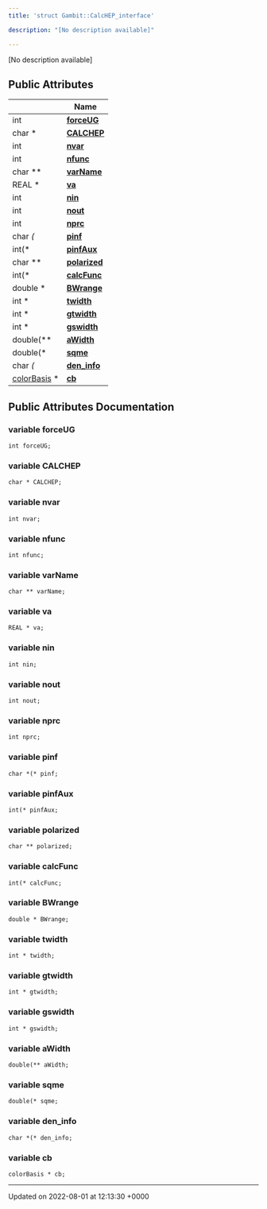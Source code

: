```yaml
---
title: 'struct Gambit::CalcHEP_interface'

description: "[No description available]"

---
```









[No description available]

## Public Attributes

|                | Name           |
| -------------- | -------------- |
| int | **[forceUG](/documentation/code/classes/structgambit_1_1calchep__interface/#variable-forceug)**  |
| char * | **[CALCHEP](/documentation/code/classes/structgambit_1_1calchep__interface/#variable-calchep)**  |
| int | **[nvar](/documentation/code/classes/structgambit_1_1calchep__interface/#variable-nvar)**  |
| int | **[nfunc](/documentation/code/classes/structgambit_1_1calchep__interface/#variable-nfunc)**  |
| char ** | **[varName](/documentation/code/classes/structgambit_1_1calchep__interface/#variable-varname)**  |
| REAL * | **[va](/documentation/code/classes/structgambit_1_1calchep__interface/#variable-va)**  |
| int | **[nin](/documentation/code/classes/structgambit_1_1calchep__interface/#variable-nin)**  |
| int | **[nout](/documentation/code/classes/structgambit_1_1calchep__interface/#variable-nout)**  |
| int | **[nprc](/documentation/code/classes/structgambit_1_1calchep__interface/#variable-nprc)**  |
| char *(* | **[pinf](/documentation/code/classes/structgambit_1_1calchep__interface/#variable-pinf)**  |
| int(* | **[pinfAux](/documentation/code/classes/structgambit_1_1calchep__interface/#variable-pinfaux)**  |
| char ** | **[polarized](/documentation/code/classes/structgambit_1_1calchep__interface/#variable-polarized)**  |
| int(* | **[calcFunc](/documentation/code/classes/structgambit_1_1calchep__interface/#variable-calcfunc)**  |
| double * | **[BWrange](/documentation/code/classes/structgambit_1_1calchep__interface/#variable-bwrange)**  |
| int * | **[twidth](/documentation/code/classes/structgambit_1_1calchep__interface/#variable-twidth)**  |
| int * | **[gtwidth](/documentation/code/classes/structgambit_1_1calchep__interface/#variable-gtwidth)**  |
| int * | **[gswidth](/documentation/code/classes/structgambit_1_1calchep__interface/#variable-gswidth)**  |
| double(** | **[aWidth](/documentation/code/classes/structgambit_1_1calchep__interface/#variable-awidth)**  |
| double(* | **[sqme](/documentation/code/classes/structgambit_1_1calchep__interface/#variable-sqme)**  |
| char *(* | **[den_info](/documentation/code/classes/structgambit_1_1calchep__interface/#variable-den-info)**  |
| [colorBasis](/documentation/code/classes/structgambit_1_1colorbasis/) * | **[cb](/documentation/code/classes/structgambit_1_1calchep__interface/#variable-cb)**  |

## Public Attributes Documentation

### variable forceUG

```
int forceUG;
```


### variable CALCHEP

```
char * CALCHEP;
```


### variable nvar

```
int nvar;
```


### variable nfunc

```
int nfunc;
```


### variable varName

```
char ** varName;
```


### variable va

```
REAL * va;
```


### variable nin

```
int nin;
```


### variable nout

```
int nout;
```


### variable nprc

```
int nprc;
```


### variable pinf

```
char *(* pinf;
```


### variable pinfAux

```
int(* pinfAux;
```


### variable polarized

```
char ** polarized;
```


### variable calcFunc

```
int(* calcFunc;
```


### variable BWrange

```
double * BWrange;
```


### variable twidth

```
int * twidth;
```


### variable gtwidth

```
int * gtwidth;
```


### variable gswidth

```
int * gswidth;
```


### variable aWidth

```
double(** aWidth;
```


### variable sqme

```
double(* sqme;
```


### variable den_info

```
char *(* den_info;
```


### variable cb

```
colorBasis * cb;
```


-------------------------------

Updated on 2022-08-01 at 12:13:30 +0000